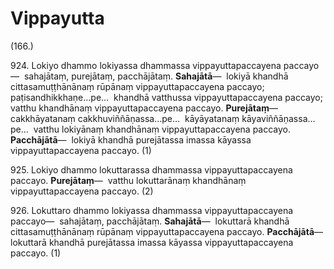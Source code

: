 

# Vippayutta







(166.)

924\. Lokiyo dhammo lokiyassa dhammassa vippayuttapaccayena paccayo—  sahajātaṃ, purejātaṃ, pacchājātaṃ. **Sahajātā**—  lokiyā khandhā cittasamuṭṭhānānaṃ rūpānaṃ vippayuttapaccayena paccayo; paṭisandhikkhaṇe…pe…  khandhā vatthussa vippayuttapaccayena paccayo; vatthu khandhānaṃ vippayuttapaccayena paccayo. **Purejātaṃ**—  cakkhāyatanaṃ cakkhuviññāṇassa…pe…  kāyāyatanaṃ kāyaviññāṇassa…pe…  vatthu lokiyānaṃ khandhānaṃ vippayuttapaccayena paccayo. **Pacchājātā**—  lokiyā khandhā purejātassa imassa kāyassa vippayuttapaccayena paccayo. (1)

925\. Lokiyo dhammo lokuttarassa dhammassa vippayuttapaccayena paccayo. **Purejātaṃ**—  vatthu lokuttarānaṃ khandhānaṃ vippayuttapaccayena paccayo. (2)

926\. Lokuttaro dhammo lokiyassa dhammassa vippayuttapaccayena paccayo—  sahajātaṃ, pacchājātaṃ. **Sahajātā**—  lokuttarā khandhā cittasamuṭṭhānānaṃ rūpānaṃ vippayuttapaccayena paccayo. **Pacchājātā**—  lokuttarā khandhā purejātassa imassa kāyassa vippayuttapaccayena paccayo. (1)



